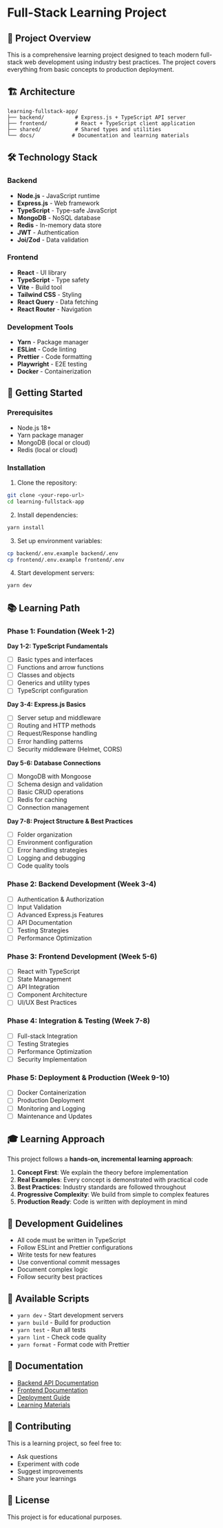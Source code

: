 # Full-Stack Learning Project

## 🎯 Project Overview

This is a comprehensive learning project designed to teach modern full-stack web development using industry best practices. The project covers everything from basic concepts to production deployment.

## 🏗️ Architecture

```
learning-fullstack-app/
├── backend/          # Express.js + TypeScript API server
├── frontend/         # React + TypeScript client application
├── shared/           # Shared types and utilities
└── docs/            # Documentation and learning materials
```

## 🛠️ Technology Stack

### Backend

- **Node.js** - JavaScript runtime
- **Express.js** - Web framework
- **TypeScript** - Type-safe JavaScript
- **MongoDB** - NoSQL database
- **Redis** - In-memory data store
- **JWT** - Authentication
- **Joi/Zod** - Data validation

### Frontend

- **React** - UI library
- **TypeScript** - Type safety
- **Vite** - Build tool
- **Tailwind CSS** - Styling
- **React Query** - Data fetching
- **React Router** - Navigation

### Development Tools

- **Yarn** - Package manager
- **ESLint** - Code linting
- **Prettier** - Code formatting
- **Playwright** - E2E testing
- **Docker** - Containerization

## 🚀 Getting Started

### Prerequisites

- Node.js 18+
- Yarn package manager
- MongoDB (local or cloud)
- Redis (local or cloud)

### Installation

1. Clone the repository:

```bash
git clone <your-repo-url>
cd learning-fullstack-app
```

2. Install dependencies:

```bash
yarn install
```

3. Set up environment variables:

```bash
cp backend/.env.example backend/.env
cp frontend/.env.example frontend/.env
```

4. Start development servers:

```bash
yarn dev
```

## 📚 Learning Path

### Phase 1: Foundation (Week 1-2)

**Day 1-2: TypeScript Fundamentals**
- [ ] Basic types and interfaces
- [ ] Functions and arrow functions  
- [ ] Classes and objects
- [ ] Generics and utility types
- [ ] TypeScript configuration

**Day 3-4: Express.js Basics**
- [ ] Server setup and middleware
- [ ] Routing and HTTP methods
- [ ] Request/Response handling
- [ ] Error handling patterns
- [ ] Security middleware (Helmet, CORS)

**Day 5-6: Database Connections**
- [ ] MongoDB with Mongoose
- [ ] Schema design and validation
- [ ] Basic CRUD operations
- [ ] Redis for caching
- [ ] Connection management

**Day 7-8: Project Structure & Best Practices**
- [ ] Folder organization
- [ ] Environment configuration
- [ ] Error handling strategies
- [ ] Logging and debugging
- [ ] Code quality tools

### Phase 2: Backend Development (Week 3-4)

- [ ] Authentication & Authorization
- [ ] Input Validation
- [ ] Advanced Express.js Features
- [ ] API Documentation
- [ ] Testing Strategies
- [ ] Performance Optimization

### Phase 3: Frontend Development (Week 5-6)

- [ ] React with TypeScript
- [ ] State Management
- [ ] API Integration
- [ ] Component Architecture
- [ ] UI/UX Best Practices

### Phase 4: Integration & Testing (Week 7-8)

- [ ] Full-stack Integration
- [ ] Testing Strategies
- [ ] Performance Optimization
- [ ] Security Implementation

### Phase 5: Deployment & Production (Week 9-10)

- [ ] Docker Containerization
- [ ] Production Deployment
- [ ] Monitoring and Logging
- [ ] Maintenance and Updates

## 🎓 Learning Approach

This project follows a **hands-on, incremental learning approach**:

1. **Concept First**: We explain the theory before implementation
2. **Real Examples**: Every concept is demonstrated with practical code
3. **Best Practices**: Industry standards are followed throughout
4. **Progressive Complexity**: We build from simple to complex features
5. **Production Ready**: Code is written with deployment in mind

## 📝 Development Guidelines

- All code must be written in TypeScript
- Follow ESLint and Prettier configurations
- Write tests for new features
- Use conventional commit messages
- Document complex logic
- Follow security best practices

## 🔧 Available Scripts

- `yarn dev` - Start development servers
- `yarn build` - Build for production
- `yarn test` - Run all tests
- `yarn lint` - Check code quality
- `yarn format` - Format code with Prettier

## 📖 Documentation

- [Backend API Documentation](./backend/README.md)
- [Frontend Documentation](./frontend/README.md)
- [Deployment Guide](./docs/deployment.md)
- [Learning Materials](./docs/learning/)

## 🤝 Contributing

This is a learning project, so feel free to:

- Ask questions
- Experiment with code
- Suggest improvements
- Share your learnings

## 📄 License

This project is for educational purposes.
